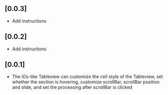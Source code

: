 
## [0.0.3] 

*  Add instructions

## [0.0.2] 

*  Add instructions

## [0.0.1]  

* The iOs-like Tableview can customize the cell style of the Tableview, set whether the section is hovering, customize scrollBar, scrollBar position and slide, and set the processing after scrollBar is clicked

